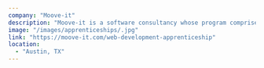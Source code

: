 ```yaml
---
company: "Moove-it"
description: "Moove-it is a software consultancy whose program comprises extensive hands-on activities led by a Moove-it developer."
image: "/images/apprenticeships/.jpg"
link: "https://moove-it.com/web-development-apprenticeship"
location:
  - "Austin, TX"
---
```

